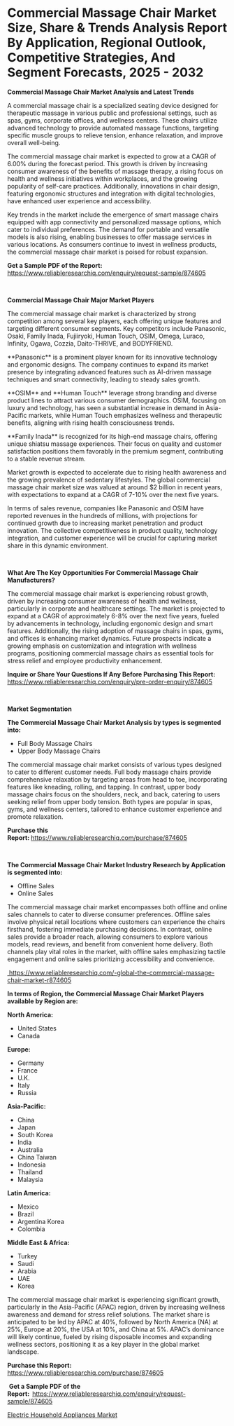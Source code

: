 <p><h1>Commercial Massage Chair Market Size, Share & Trends Analysis Report By Application, Regional Outlook, Competitive Strategies, And Segment Forecasts, 2025 - 2032</h1></p><p><strong>Commercial Massage Chair Market Analysis and Latest Trends</strong></p>
<p><p>A commercial massage chair is a specialized seating device designed for therapeutic massage in various public and professional settings, such as spas, gyms, corporate offices, and wellness centers. These chairs utilize advanced technology to provide automated massage functions, targeting specific muscle groups to relieve tension, enhance relaxation, and improve overall well-being.</p><p>The commercial massage chair market is expected to grow at a CAGR of 6.00% during the forecast period. This growth is driven by increasing consumer awareness of the benefits of massage therapy, a rising focus on health and wellness initiatives within workplaces, and the growing popularity of self-care practices. Additionally, innovations in chair design, featuring ergonomic structures and integration with digital technologies, have enhanced user experience and accessibility.</p><p>Key trends in the market include the emergence of smart massage chairs equipped with app connectivity and personalized massage options, which cater to individual preferences. The demand for portable and versatile models is also rising, enabling businesses to offer massage services in various locations. As consumers continue to invest in wellness products, the commercial massage chair market is poised for robust expansion.</p></p>
<p><strong>Get a Sample PDF of the Report:&nbsp;</strong> <a href="https://www.reliableresearchiq.com/enquiry/request-sample/874605?utm_campaign=2171&utm_medium=2&utm_source=Github&utm_content=ia&utm_term=05022025&utm_id=commercial-massage-chair">https://www.reliableresearchiq.com/enquiry/request-sample/874605</a></p>
<p>&nbsp;</p>
<p><strong>Commercial Massage Chair Major Market Players</strong></p>
<p><p>The commercial massage chair market is characterized by strong competition among several key players, each offering unique features and targeting different consumer segments. Key competitors include Panasonic, Osaki, Family Inada, Fujiiryoki, Human Touch, OSIM, Omega, Luraco, Infinity, Ogawa, Cozzia, Daito-THRIVE, and BODYFRIEND.</p><p>**Panasonic** is a prominent player known for its innovative technology and ergonomic designs. The company continues to expand its market presence by integrating advanced features such as AI-driven massage techniques and smart connectivity, leading to steady sales growth. </p><p>**OSIM** and **Human Touch** leverage strong branding and diverse product lines to attract various consumer demographics. OSIM, focusing on luxury and technology, has seen a substantial increase in demand in Asia-Pacific markets, while Human Touch emphasizes wellness and therapeutic benefits, aligning with rising health consciousness trends.</p><p>**Family Inada** is recognized for its high-end massage chairs, offering unique shiatsu massage experiences. Their focus on quality and customer satisfaction positions them favorably in the premium segment, contributing to a stable revenue stream.</p><p>Market growth is expected to accelerate due to rising health awareness and the growing prevalence of sedentary lifestyles. The global commercial massage chair market size was valued at around $2 billion in recent years, with expectations to expand at a CAGR of 7-10% over the next five years.</p><p>In terms of sales revenue, companies like Panasonic and OSIM have reported revenues in the hundreds of millions, with projections for continued growth due to increasing market penetration and product innovation. The collective competitiveness in product quality, technology integration, and customer experience will be crucial for capturing market share in this dynamic environment.</p></p>
<p>&nbsp;</p>
<p><strong>What Are The Key Opportunities For Commercial Massage Chair Manufacturers?</strong></p>
<p><p>The commercial massage chair market is experiencing robust growth, driven by increasing consumer awareness of health and wellness, particularly in corporate and healthcare settings. The market is projected to expand at a CAGR of approximately 6-8% over the next five years, fueled by advancements in technology, including ergonomic design and smart features. Additionally, the rising adoption of massage chairs in spas, gyms, and offices is enhancing market dynamics. Future prospects indicate a growing emphasis on customization and integration with wellness programs, positioning commercial massage chairs as essential tools for stress relief and employee productivity enhancement.</p></p>
<p><strong>Inquire or Share Your Questions If Any Before Purchasing This Report:</strong> <a href="https://www.reliableresearchiq.com/enquiry/pre-order-enquiry/874605?utm_campaign=2171&utm_medium=2&utm_source=Github&utm_content=ia&utm_term=05022025&utm_id=commercial-massage-chair">https://www.reliableresearchiq.com/enquiry/pre-order-enquiry/874605</a></p>
<p>&nbsp;</p>
<p><strong>Market Segmentation</strong></p>
<p><strong>The Commercial Massage Chair Market Analysis by types is segmented into:</strong></p>
<p><ul><li>Full Body Massage Chairs</li><li>Upper Body Massage Chairs</li></ul></p>
<p><p>The commercial massage chair market consists of various types designed to cater to different customer needs. Full body massage chairs provide comprehensive relaxation by targeting areas from head to toe, incorporating features like kneading, rolling, and tapping. In contrast, upper body massage chairs focus on the shoulders, neck, and back, catering to users seeking relief from upper body tension. Both types are popular in spas, gyms, and wellness centers, tailored to enhance customer experience and promote relaxation.</p></p>
<p><strong>Purchase this Report:&nbsp;</strong><a href="https://www.reliableresearchiq.com/purchase/874605?utm_campaign=2171&utm_medium=2&utm_source=Github&utm_content=ia&utm_term=05022025&utm_id=commercial-massage-chair">https://www.reliableresearchiq.com/purchase/874605</a></p>
<p>&nbsp;</p>
<p><strong>The Commercial Massage Chair Market Industry Research by Application is segmented into:</strong></p>
<p><ul><li>Offline Sales</li><li>Online Sales</li></ul></p>
<p><p>The commercial massage chair market encompasses both offline and online sales channels to cater to diverse consumer preferences. Offline sales involve physical retail locations where customers can experience the chairs firsthand, fostering immediate purchasing decisions. In contrast, online sales provide a broader reach, allowing consumers to explore various models, read reviews, and benefit from convenient home delivery. Both channels play vital roles in the market, with offline sales emphasizing tactile engagement and online sales prioritizing accessibility and convenience.</p></p>
<p><a href="https://www.reliableresearchiq.com/-global-the-commercial-massage-chair-market-r874605?utm_campaign=2171&utm_medium=2&utm_source=Github&utm_content=ia&utm_term=05022025&utm_id=commercial-massage-chair">&nbsp;https://www.reliableresearchiq.com/-global-the-commercial-massage-chair-market-r874605</a></p>
<p><strong>In terms of Region, the Commercial Massage Chair Market Players available by Region are:</strong></p>
<p>
    <p> <strong> North America: </strong>
        <ul>
            <li>United States</li>
            <li>Canada</li>
        </ul>
        </p> 
    <p> <strong> Europe: </strong>
        <ul>
            <li>Germany</li>
            <li>France</li>
            <li>U.K.</li>
            <li>Italy</li>
            <li>Russia</li>
        </ul>
        </p> 
    <p> <strong> Asia-Pacific: </strong>
        <ul>
            <li>China</li>
            <li>Japan</li>
            <li>South Korea</li>
            <li>India</li>
            <li>Australia</li>
            <li>China Taiwan</li>
            <li>Indonesia</li>
            <li>Thailand</li>
            <li>Malaysia</li>
        </ul>
        </p> 
    <p> <strong> Latin America: </strong>
        <ul>
            <li>Mexico</li>
            <li>Brazil</li>
            <li>Argentina Korea</li>
            <li>Colombia</li>
        </ul>
        </p> 
    <p> <strong> Middle East & Africa: </strong>
        <ul>
            <li>Turkey</li>
            <li>Saudi</li>
            <li>Arabia</li>
            <li>UAE</li>
            <li>Korea</li>
        </ul>
    </p>
    </p>
<p><p>The commercial massage chair market is experiencing significant growth, particularly in the Asia-Pacific (APAC) region, driven by increasing wellness awareness and demand for stress relief solutions. The market share is anticipated to be led by APAC at 40%, followed by North America (NA) at 25%, Europe at 20%, the USA at 10%, and China at 5%. APAC’s dominance will likely continue, fueled by rising disposable incomes and expanding wellness sectors, positioning it as a key player in the global market landscape.</p></p>
<p><strong>Purchase this Report: </strong><a href="https://www.reliableresearchiq.com/purchase/874605?utm_campaign=2171&utm_medium=2&utm_source=Github&utm_content=ia&utm_term=05022025&utm_id=commercial-massage-chair">https://www.reliableresearchiq.com/purchase/874605</a></p>
<p>&nbsp;<strong>Get a Sample PDF of the Report:&nbsp;&nbsp;</strong><a href="https://www.reliableresearchiq.com/enquiry/request-sample/874605?utm_campaign=2171&utm_medium=2&utm_source=Github&utm_content=ia&utm_term=05022025&utm_id=commercial-massage-chair">https://www.reliableresearchiq.com/enquiry/request-sample/874605</a></p>
<p><strong></strong></p>
<p><p><a href="https://github.com/JubayerMia832/Market-Research-Report-List-1/blob/main/electric-household-appliances-market.md?utm_campaign=2171&utm_medium=2&utm_source=Github&utm_content=ia&utm_term=05022025&utm_id=commercial-massage-chair">Electric Household Appliances Market</a></p></p>